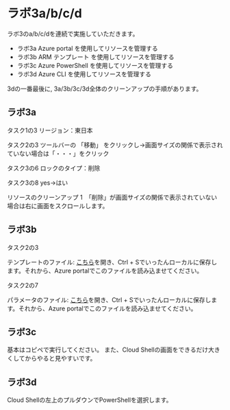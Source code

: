 # ラボ3a/b/c/d

ラボ3のa/b/c/dを連続で実施していただきます。

- ラボ3a Azure portal を使用してリソースを管理する
- ラボ3b ARM テンプレート を使用してリソースを管理する
- ラボ3c Azure PowerShell を使用してリソースを管理する
- ラボ3d Azure CLI を使用してリソースを管理する

3dの一番最後に, 3a/3b/3c/3d全体のクリーンアップの手順があります。

## ラボ3a

タスク1の3
リージョン：東日本

タスク2の3
ツールバーの 「移動」 をクリックし→画面サイズの関係で表示されていない場合は「・・・」をクリック

タスク3の6
ロックのタイプ：削除

タスク3の8
yes→はい

リソースのクリーンアップ
1　「削除」が画面サイズの関係で表示されていない場合は右に画面をスクロールします。

## ラボ3b

タスク2の3

テンプレートのファイル: [こちら](https://raw.githubusercontent.com/MicrosoftLearning/AZ-104JA-MicrosoftAzureAdministrator/master/Allfiles/Labs/03/az104-03b-md-template.json)を開き、Ctrl + Sでいったんローカルに保存します。それから、Azure portalでこのファイルを読み込ませてください。

タスク2の7

パラメータのファイル: [こちら](https://raw.githubusercontent.com/MicrosoftLearning/AZ-104JA-MicrosoftAzureAdministrator/master/Allfiles/Labs/03/az104-03b-md-parameters.json)を開き、Ctrl + Sでいったんローカルに保存します。それから、Azure portalでこのファイルを読み込ませてください。

## ラボ3c

基本はコピペで実行してください。
また、Cloud Shellの画面をできるだけ大きくしてからやると見やすいです。

## ラボ3d

Cloud Shellの左上のプルダウンでPowerShellを選択します。